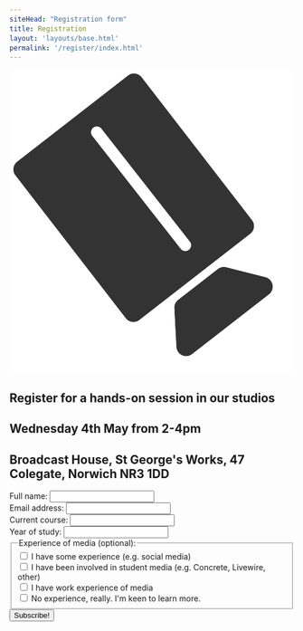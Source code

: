 ```yaml
---
siteHead: "Registration form"
title: Registration
layout: 'layouts/base.html'
permalink: '/register/index.html'
---
```



<img src="../_includes/images/camera.svg" alt="camera picture" />

<article id="registration-form">

<h1>Register for a hands-on session in our studios</h1>
<h2>Wednesday 4th May from 2-4pm</h2>
<h2>Broadcast House, St George's Works, 47 Colegate, Norwich NR3 1DD</h2>

<form action="" method="POST" name="registation-form-uea" data-netlify="true">
  <div class="form-entry">
    <label for="name">Full name: </label>
    <input type="text" name="name" id="name" required>
  </div>
  <div class="form-entry">
    <label for="email">Email address: </label>
    <input type="email" name="email" id="email" required>
  </div>
  <div class="form-entry">
    <label for="course">Current course: </label>
    <input type="text" name="course" id="course" required>
  </div>
  <div class="form-entry">
    <label for="year">Year of study: </label>
    <input type="text" name="year" id="name" required>
  </div>
  <div class="form-entry">
    <fieldset>
    <legend>Experience of media (optional): </legend>
      <input type="checkbox" id="training" name="training" value="Training">
      <label for="training"> I have some experience (e.g. social media)</label><br>
      <input type="checkbox" id="some-experience" name="some-experience" value="Some">
      <label for="some-experience">I have been involved in student media (e.g. Concrete, Livewire, other)
      </label><br>
      <input type="checkbox" id="word-experience" name="work-experience" value="Work">
      <label for="work-experience"> I have work experience of media</label><br>
      <input type="checkbox" id="no-experience" name="no-expereince" value="None">
      <label for="no-experience"> No experience, really. I'm keen to learn more.</label><br>
    </fieldset>
  </div>
  <div class="form-entry submit-div">
    <input type="submit" value="Subscribe!">
  </div>
</form>

</article>
